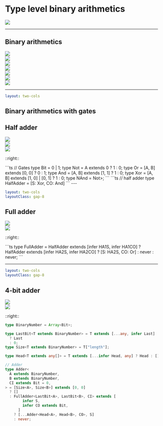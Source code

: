 # Type level binary arithmetics

<img src="/party.png" class="h-58" />

---

## Binary arithmetics

<div class="flex gap-4">
  <div><img src="/bits-add.png" class="h-32" /></div>
  <div v-click><img src="/bin-add.png" class="h-32" /></div>
</div>

<div class="flex">
  <div v-click class="absolute bg-black"><img src="/bin-add-step-0.png" class="h-40" /></div>
  <div v-click class="absolute bg-black"><img src="/bin-add-step-1.png" class="h-40" /></div>
  <div v-click class="absolute bg-black"><img src="/bin-add-step-2.png" class="h-40" /></div>
  <div v-click class="absolute bg-black"><img src="/bin-add-step-3.png" class="h-40" /></div>
  <div v-click class="absolute bg-black"><img src="/bin-add-step-4.png" class="h-40" /></div>
</div>

---

```yaml
layout: two-cols
```

## Binary arithmetics with gates

## Half adder

<div class="flex flex-col gap-2">
  <div><img src="/half-adder-table.png" class="h-32" /></div>
  <div><img src="/half-adder-gates.png" class="h-32"/></div>
  <div><img src="/half-adder.png" class="h-32"/></div>
</div>

::right::

<v-click>
```ts
// Gates
type Bit = 0 | 1;
type Not<A> = A extends 0 ? 1 : 0;
type Or<A, B> = [A, B] extends [0, 0] ? 0 : 1;
type And<A, B> = [A, B] extends [1, 1] ? 1 : 0;
type Xor<A, B> = [A, B] extends [1, 0] | [0, 1] ? 1 : 0;
type NAnd<A, B> = Not<And<A, B>>;
```
</v-click>

<v-click>
```ts
// half adder
type HalfAdder<A, B> = [S: Xor<A, B>, CO: And<A,B>]
```
</v-click>
---

```yaml
layout: two-cols
layoutClass: gap-8
```

## Full adder

<div class="flex flex-col gap-8">
  <div><img src="/full-adder-gates.png" class="h-32"/></div>
  <div><img src="/full-adder.png" class="h-32"/></div>
</div>

::right::

<v-click>
```ts
type FullAdder<A, B, CI> =
  HalfAdder<A, B> extends [infer HA1S, infer HA1CO]
    ? HalfAdder<CI, HA1S> extends [infer HA2S, infer HA2CO]
      ? [S: HA2S, CO: Or<HA1CO, HA2CO>]
      : never
    : never;
```
</v-click>

---

```yaml
layout: two-cols
layoutClass: gap-8
```

## 4-bit adder

<div class="flex flex-col gap-8">
  <div><img src="/4-bit-adder-gates.png" class="h-48"/></div>
  <div><img src="/4-bit-adder.png" class="h-48"/></div>
</div>

::right::

```ts
type BinaryNumber = Array<Bit>;

type LastBit<T extends BinaryNumber> = T extends [...any, infer Last]
  ? Last
  : 0;
type Size<T extends BinaryNumber> = T["length"];

type Head<T extends any[]> = T extends [...infer Head, any] ? Head : [];

// Adder
type Adder<
  A extends BinaryNumber,
  B extends BinaryNumber,
  CI extends Bit = 0,
> = [Size<A>, Size<B>] extends [0, 0]
  ? []
  : FullAdder<LastBit<A>, LastBit<B>, CI> extends [
        infer S,
        infer CO extends Bit,
      ]
    ? [...Adder<Head<A>, Head<B>, CO>, S]
    : never;
```
